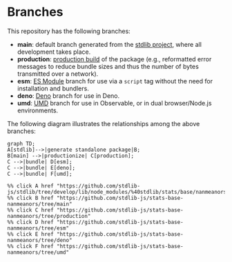 <!--

@license Apache-2.0

Copyright (c) 2022 The Stdlib Authors.

Licensed under the Apache License, Version 2.0 (the "License");
you may not use this file except in compliance with the License.
You may obtain a copy of the License at

    http://www.apache.org/licenses/LICENSE-2.0

Unless required by applicable law or agreed to in writing, software
distributed under the License is distributed on an "AS IS" BASIS,
WITHOUT WARRANTIES OR CONDITIONS OF ANY KIND, either express or implied.
See the License for the specific language governing permissions and
limitations under the License.

-->

# Branches

This repository has the following branches:

-   **main**: default branch generated from the [stdlib project][stdlib-url], where all development takes place.
-   **production**: [production build][production-url] of the package (e.g., reformatted error messages to reduce bundle sizes and thus the number of bytes transmitted over a network).
-   **esm**: [ES Module][esm-url] branch for use via a `script` tag without the need for installation and bundlers.
-   **deno**: [Deno][deno-url] branch for use in Deno.
-   **umd**: [UMD][umd-url] branch for use in Observable, or in dual browser/Node.js environments.

The following diagram illustrates the relationships among the above branches:

```mermaid
graph TD;
A[stdlib]-->|generate standalone package|B;
B[main] -->|productionize| C[production];
C -->|bundle| D[esm];
C -->|bundle| E[deno];
C -->|bundle| F[umd];

%% click A href "https://github.com/stdlib-js/stdlib/tree/develop/lib/node_modules/%40stdlib/stats/base/nanmeanors"
%% click B href "https://github.com/stdlib-js/stats-base-nanmeanors/tree/main"
%% click C href "https://github.com/stdlib-js/stats-base-nanmeanors/tree/production"
%% click D href "https://github.com/stdlib-js/stats-base-nanmeanors/tree/esm"
%% click E href "https://github.com/stdlib-js/stats-base-nanmeanors/tree/deno"
%% click F href "https://github.com/stdlib-js/stats-base-nanmeanors/tree/umd"
```

[stdlib-url]: https://github.com/stdlib-js/stdlib/tree/develop/lib/node_modules/%40stdlib/stats/base/nanmeanors
[production-url]: https://github.com/stdlib-js/stats-base-nanmeanors/tree/production
[deno-url]: https://github.com/stdlib-js/stats-base-nanmeanors/tree/deno
[umd-url]: https://github.com/stdlib-js/stats-base-nanmeanors/tree/umd
[esm-url]: https://github.com/stdlib-js/stats-base-nanmeanors/tree/esm